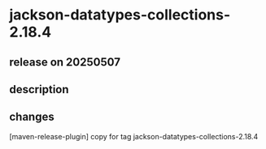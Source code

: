 # jackson-datatypes-collections-2.18.4

## release on 20250507

## description

## changes

[maven-release-plugin] copy for tag jackson-datatypes-collections-2.18.4

